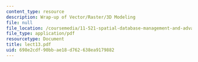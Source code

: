 ```yaml
---
content_type: resource
description: Wrap-up of Vector/Raster/3D Modeling
file: null
file_location: /coursemedia/11-521-spatial-database-management-and-advanced-geographic-information-systems-spring-2003/698e2cdf90bbae18d762638ea9179882_lect13.pdf
file_type: application/pdf
resourcetype: Document
title: lect13.pdf
uid: 698e2cdf-90bb-ae18-d762-638ea9179882
---
```

